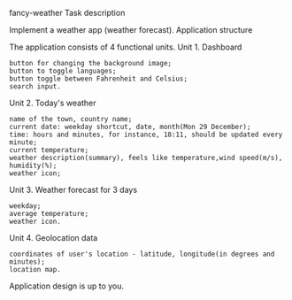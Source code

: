 fancy-weather
Task description

Implement a weather app (weather forecast).
Application structure

The application consists of 4 functional units.
Unit 1. Dashboard

    button for changing the background image;
    button to toggle languages;
    button toggle between Fahrenheit and Celsius;
    search input.

Unit 2. Today's weather

    name of the town, country name;
    current date: weekday shortcut, date, month(Mon 29 December);
    time: hours and minutes, for instance, 18:11, should be updated every minute;
    current temperature;
    weather description(summary), feels like temperature,wind speed(m/s), humidity(%);
    weather icon;

Unit 3. Weather forecast for 3 days

    weekday;
    average temperature;
    weather icon.

Unit 4. Geolocation data

    coordinates of user's location - latitude, longitude(in degrees and minutes);
    location map.

Application design is up to you.
